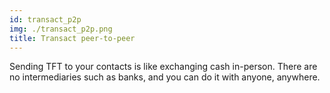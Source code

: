 ```yaml
---
id: transact_p2p
img: ./transact_p2p.png
title: Transact peer-to-peer
---
```


Sending TFT to your contacts is like exchanging cash in-person. There are no intermediaries such as banks, and you can do it with anyone, anywhere.
